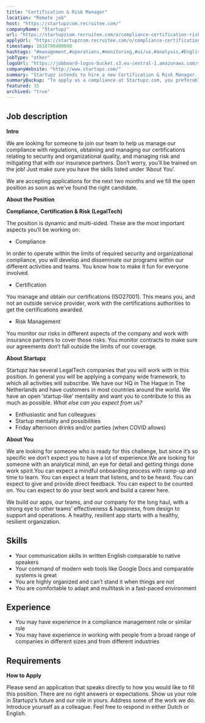 ```yaml
---
title: "Certification & Risk Manager"
location: "Remote job"
host: "https://startupzcom.recruitee.com/"
companyName: "Startupz"
url: "https://startupzcom.recruitee.com/o/compliance-certification-risk-legaltech-5"
applyUrl: "https://startupzcom.recruitee.com/o/compliance-certification-risk-legaltech-5/c/new"
timestamp: 1618790400000
hashtags: "#management,#operations,#monitoring,#ui/ux,#analysis,#English,#Dutch"
jobType: "other"
logoUrl: "https://jobboard-logos-bucket.s3.eu-central-1.amazonaws.com/startupz-com"
companyWebsite: "http://www.startupz.com/"
summary: "Startupz intends to hire a new Certification & Risk Manager. If you have experience in a compliance management role or similar role, consider applying."
summaryBackup: "To apply as a compliance at Startupz.com, you preferably need to have some knowledge of: #management, #operations, #ui/ux."
featured: 15
archived: "true"
---
```


## Job description

**Intro**

We are looking for someone to join our team to help us manage our compliance with regulations, obtaining and managing our certifications relating to security and organizational quality, and managing risk and mitigating that with our insurance partners. Don’t worry, you’ll be trained on the job! Just make sure you have the skills listed under ‘About You’.

We are accepting applications for the next two months and we fill the open position as soon as we’ve found the right candidate.

**About the Position**

**Compliance, Certification & Risk (LegalTech)**

The position is dynamic and multi-sided. These are the most important aspects you’ll be working on:

*   Compliance

In order to operate within the limits of required security and organizational compliance, you will develop and disseminate our programs within our different activities and teams. You know how to make it fun for everyone involved.

*   Certification 

You manage and obtain our certifications (ISO27001). This means you, and not an outside service provider, work with the certifications authorities to get the certifications awarded.

*   Risk Management

You monitor our risks in different aspects of the company and work with insurance partners to cover those risks. You monitor contracts to make sure our agreements don’t fall outside the limits of our coverage.

**About Startupz**

Startupz has several LegalTech companies that you will work with in this position. In general you will be applying a company wide framework, to which all activities will subscribe. We have our HQ in The Hague in The Netherlands and have customers in most countries around the world. We have an open ‘startup-like’ mentality and want you to contribute to this as much as possible. _What else can you expect from us?_

*   Enthusiastic and fun colleagues
*   Startup mentality and possibilities
*   Friday afternoon drinks and/or parties (when COVID allows)

**About You**

We are looking for someone who is ready for this challenge, but since it’s so specific we don’t expect you to have a lot of experience.We are looking for someone with an analytical mind, an eye for detail and getting things done work spirit.You can expect a mindful onboarding process with ramp-up and time to learn. You can expect a team that listens, and to be heard. You can expect to give and provide direct feedback. You can expect to be counted on. You can expect to do your best work and build a career here.

We build our apps, our teams, and our company for the long haul, with a strong eye to other teams’ effectiveness & happiness, from design to support and operations. A healthy, resilient app starts with a healthy, resilient organization.

## Skills

*   Your communication skills in written English comparable to native speakers
*   Your command of modern web tools like Google Docs and comparable systems is great
*   You are highly organized and can’t stand it when things are not
*   You are comfortable to adapt and multitask in a fast-paced environment

## Experience

*   You may have experience in a compliance management role or similar role
*   You may have experience in working with people from a broad range of companies in different sizes and from different industries

## Requirements

**How to Apply**

Please send an application that speaks directly to how you would like to fill this position. There are no right answers or expectations. Show us your role in Startupz’s future and our role in yours. Address some of the work we do. Introduce yourself as a colleague. Feel free to respond in either Dutch or English.
